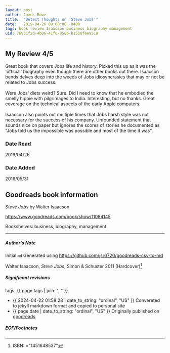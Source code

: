 ```yaml
---
layout: post
author: James Rowe
title:  "Detect Thoughts on 'Steve Jobs'"
date:   2019-04-26 00:00:00 -0400
tags: book review Isaacson business biography management
uid: 76931f2d-4b06-41f6-858b-b1510fee9510
---
```


<!-- highly dependent on how you personally use jekyll templates, and how you want this to show up -->
<!-- escape any jekyll keys with double brackets -->

## My Review 4/5

Great book that covers Jobs life and history. Picked this up as it was the 'official' biography even though there are other books out there. Isaacson bends delves deep into the weeds of Jobs idiosyncrasies that may or not be related to Jobs success. <br/><br/>Were Jobs' diets weird? Sure. Did I need to know that he embodied the smelly hippie with pilgrimages to India. Interesting, but no thanks. Great coverage on the technical aspects of the early Apple computers. <br/><br/>Isaacson also points out multiple times that Jobs harsh style was not necessary for the success of his company. Unfounded statement that sounds nice on paper but ignores the scores of stories he documented as "Jobs told us the impossible was possible and most of the time it was".

### Date Read
2019/04/26

### Date Added
2016/05/31

## Goodreads book information

*Steve Jobs* by Walter Isaacson

https://www.goodreads.com/book/show/11084145

Bookshelves: business, biography, management

---

##### Author's Note

Initial `md` Generated using https://github.com/jsr6720/goodreads-csv-to-md

Walter Isaacson, *Steve Jobs*,  Simon & Schuster 2011 (Hardcover)[^1]

##### Significant revisions

tags: {{ page.tags | join: ", " }} <!-- todo move this somewhere -->

- {{ 2024-04-22 01:58:28 | date_to_string: "ordinal", "US" }} Convereted to jekyll markdown format and copied to personal site
- {{ page.date | date_to_string: "ordinal", "US" }} Originally published on [goodreads](https://www.goodreads.com)

##### EOF/Footnotes

[^1]: ISBN: ="1451648537"